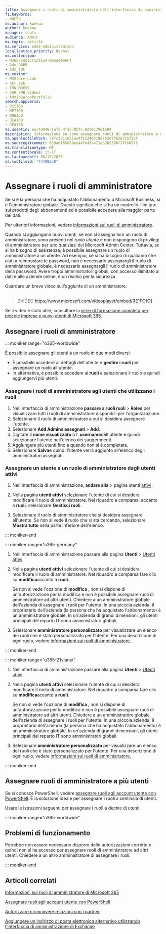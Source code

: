 ```yaml
---
title: Assegnare i ruoli di amministratore nell'interfaccia di amministrazione di Microsoft 365
f1.keywords:
- NOCSH
ms.author: kwekua
author: kwekua
manager: scotv
audience: Admin
ms.topic: article
ms.service: o365-administration
localization_priority: Normal
ms.collection:
- M365-subscription-management
- Adm_O365
- Adm_TOC
ms.custom:
- MSStore_Link
- okr_smb
- TRN_M365B
- OKR_SMB_Videos
- AdminSurgePortfolio
search.appverid:
- BCS160
- MET150
- MOE150
- BEA160
- GEA150
ms.assetid: eac4d046-1afd-4f1a-85fc-8219c79e1504
description: Informazioni su come assegnare ruoli di amministratore a un utente o a più utenti dell'azienda in modo che possano eseguire attività specifiche nell'interfaccia di amministrazione.
ms.openlocfilehash: 59fc2211051aa4f122462186753e7f626715722f
ms.sourcegitcommit: 659adf65d88ee44f643c471e6202396f1ffb6576
ms.translationtype: MT
ms.contentlocale: it-IT
ms.lasthandoff: 06/17/2020
ms.locfileid: "44780638"
---
```

# <a name="assign-admin-roles"></a>Assegnare i ruoli di amministratore

Se si è la persona che ha acquistato l'abbonamento a Microsoft Business, si è l'amministratore globale. Questo significa che si ha un controllo illimitato sui prodotti degli abbonamenti ed è possibile accedere alla maggior parte dei dati.

Per ulteriori informazioni, vedere [informazioni sui ruoli di amministratore](about-admin-roles.md).

Quando si aggiungono nuovi utenti, se non si assegna loro un ruolo di amministratore, sono presenti nel *ruolo utente* e non dispongono di privilegi di amministratore per uno qualsiasi dei Microsoft Admin Center. Tuttavia, se si ha bisogno di assistenza, è possibile assegnare un ruolo di amministratore a un utente. Ad esempio, se si ha bisogno di qualcuno che aiuti a reimpostare le password, non è necessario assegnargli il ruolo di amministratore globale, è necessario assegnargli il ruolo di amministratore della password. Avere troppi amministratori globali, con accesso illimitato ai dati e alle aziende online, è un rischio per la sicurezza.

Guardare un breve video sull'aggiunta di un amministratore.<br><br>

> [!VIDEO https://www.microsoft.com/videoplayer/embed/RE1FOfO] 

Se il video è stato utile, consultare la [serie di formazione completa per piccole imprese e nuovi utenti di Microsoft 365](https://support.microsoft.com/office/6ab4bbcd-79cf-4000-a0bd-d42ce4d12816).

## <a name="assign-admin-roles"></a>Assegnare i ruoli di amministratore 

::: moniker range="o365-worldwide"

È possibile assegnare gli utenti a un ruolo in due modi diversi:

- È possibile accedere ai dettagli dell'utente e **gestire i ruoli** per assegnare un ruolo all'utente.
- In alternativa, è possibile accedere ai **ruoli** e selezionare il ruolo e quindi aggiungervi più utenti.

### <a name="assign-admin-roles-to-users-using-roles"></a>Assegnare i ruoli di amministratore agli utenti che utilizzano i ruoli

1. Nell'interfaccia di amministrazione **passare a ruoli ruoli** > **Roles** per visualizzare tutti i ruoli di amministratore disponibili per l'organizzazione.
2. Selezionare il ruolo di amministratore a cui si desidera assegnare l'utente.
3. Selezionare **Add Admins assegnati** > **Add**.
4. Digitare il **nome visualizzato** o l' **username**dell'utente e quindi selezionare l'utente nell'elenco dei suggerimenti.
5. Aggiungere più utenti fino a quando non si è completata.
6. Selezionare **Salva**e quindi l'utente verrà aggiunto all'elenco degli amministratori assegnati.

### <a name="assign-a-user-to-an-admin-role-from-active-users"></a>Assegnare un utente a un ruolo di amministratore dagli utenti attivi

1. Nell'interfaccia di amministrazione, **andare alla** > pagina utenti [attivi](https://go.microsoft.com/fwlink/p/?linkid=834822) .

2. Nella pagina **utenti attivi** selezionare l'utente di cui si desidera modificare il ruolo di amministratore. Nel riquadro a comparsa, accanto a **ruoli**, selezionare **Gestisci ruoli**.

3. Selezionare il ruolo di amministratore che si desidera assegnare all'utente. Se non si vede il ruolo che si sta cercando, selezionare **Mostra tutto** nella parte inferiore dell'elenco.

::: moniker-end

::: moniker range="o365-germany"

1. Nell'interfaccia di amministrazione passare alla pagina **Utenti** > <a href="https://go.microsoft.com/fwlink/p/?linkid=847686" target="_blank">Utenti attivi</a>.

2. Nella pagina **utenti attivi** selezionare l'utente di cui si desidera modificare il ruolo di amministratore. Nel riquadro a comparsa fare clic su **modifica**accanto a **ruoli**. 

    Se non si vede l'opzione di **modifica** , non si dispone di un'autorizzazione per la modifica e non è possibile assegnare ruoli di amministratore ad altri utenti. Chiedere a un amministratore globale dell'azienda di assegnare i ruoli per l'utente. In una piccola azienda, il proprietario dell'azienda (la persona che ha acquistato l'abbonamento) è un amministratore globale. In un'azienda di grandi dimensioni, gli utenti principali del reparto IT sono amministratori globali.

3. Selezionare **amministratore personalizzato** per visualizzare un elenco dei ruoli che è stato personalizzato per l'utente. Per una descrizione di ogni ruolo, vedere [informazioni sui ruoli di amministratore.](about-admin-roles.md)

::: moniker-end

::: moniker range="o365-21vianet"

1. Nell'interfaccia di amministrazione passare alla pagina **Utenti** > <a href="https://go.microsoft.com/fwlink/p/?linkid=850628" target="_blank">Utenti attivi</a>.

2. Nella pagina **utenti attivi** selezionare l'utente di cui si desidera modificare il ruolo di amministratore. Nel riquadro a comparsa fare clic su **modifica**accanto a **ruoli**.

    Se non si vede l'opzione di **modifica** , non si dispone di un'autorizzazione per la modifica e non è possibile assegnare ruoli di amministratore ad altri utenti. Chiedere a un amministratore globale dell'azienda di assegnare i ruoli per l'utente. In una piccola azienda, il proprietario dell'azienda (la persona che ha acquistato l'abbonamento) è un amministratore globale. In un'azienda di grandi dimensioni, gli utenti principali del reparto IT sono amministratori globali.

3. Selezionare **amministratore personalizzato** per visualizzare un elenco dei ruoli che è stato personalizzato per l'utente. Per una descrizione di ogni ruolo, vedere [informazioni sui ruoli di amministratore.](about-admin-roles.md)

::: moniker-end


## <a name="assign-admin-roles-to-multiple-users"></a>Assegnare ruoli di amministratore a più utenti

Se si conosce PowerShell, vedere [assegnare ruoli agli account utente con PowerShell](https://go.microsoft.com/fwlink/?linkid=854257). È la soluzione ideale per assegnare i ruoli a centinaia di utenti.
  
Usare le istruzioni seguenti per assegnare i ruoli a decine di utenti.

::: moniker range="o365-worldwide"


## <a name="didnt-work-for-you"></a>Problemi di funzionamento

Potrebbe non essere necessario disporre delle autorizzazioni corrette e quindi non si ha accesso per assegnare ruoli di amministratore ad altri utenti. Chiedere a un altro amministratore di assegnare i ruoli.

::: moniker-end

## <a name="related-articles"></a>Articoli correlati

[Informazioni sui ruoli di amministratore di Microsoft 365](about-admin-roles.md)

[Assegnare ruoli agli account utente con PowerShell](https://docs.microsoft.com/office365/enterprise/powershell/assign-roles-to-user-accounts-with-office-365-powershell)

[Autorizzare o rimuovere relazioni con i partner](../misc/add-partner.md)

[Aggiungere un indirizzo di posta elettronica alternativo utilizzando l'interfaccia di amministrazione di Exchange](https://docs.microsoft.com/Exchange/recipients/user-mailboxes/email-addresses?view=exchserver-2019#add-an-email-address-to-a-user-mailbox)